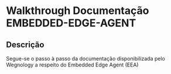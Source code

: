 # Walkthrough Documentação EMBEDDED-EDGE-AGENT

## Descrição
Segue-se o passo à passo da documentação disponibilizada pelo Wegnology a respeito do Embedded Edge Agent (EEA)